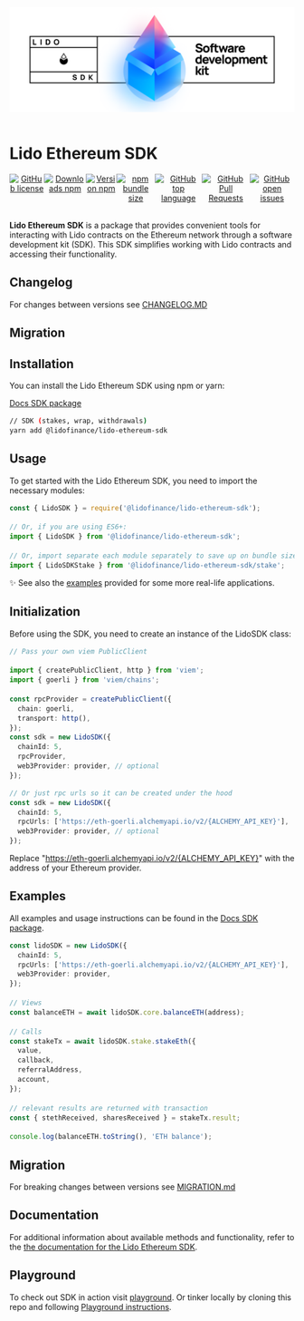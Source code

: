 ![Lido SDK Logo](./assets/package_logo.png)

<div style="display: flex;" align="center">
  <h1 align="center">Lido Ethereum SDK</h1>
</div>

<div style="display: flex;" align="center">
   <a href="https://github.com/lidofinance/lido-ethereum-sdk/blob/main/LICENSE.txt"><img alt="GitHub license" src="https://img.shields.io/github/license/lidofinance/lido-ethereum-sdk?color=limegreen"></a>
   <a href="https://www.npmjs.com/package/@lidofinance/lido-ethereum-sdk"><img alt="Downloads npm" src="https://img.shields.io/npm/dm/@lidofinance/lido-ethereum-sdk?color=limegreen"></a>
   <a href="https://www.npmjs.com/package/@lidofinance/lido-ethereum-sdk"><img alt="Version npm" src="https://img.shields.io/npm/v/@lidofinance/lido-ethereum-sdk?label=version"></a>
   <a href="https://www.npmjs.com/package/@lidofinance/lido-ethereum-sdk"><img alt="npm bundle size" src="https://img.shields.io/bundlephobia/min/@lidofinance/lido-ethereum-sdk"></a>
   <a href="https://github.com/lidofinance/lido-ethereum-sdk"><img alt="GitHub top language" src="https://img.shields.io/github/languages/top/lidofinance/lido-ethereum-sdk"></a>
   <a href="https://github.com/lidofinance/lido-ethereum-sdk/pulls"><img alt="GitHub Pull Requests" src="https://img.shields.io/github/issues-pr/lidofinance/lido-ethereum-sdk"></a>
   <a href="https://github.com/lidofinance/lido-ethereum-sdk/issues"><img alt="GitHub open issues" src="https://img.shields.io/github/issues/lidofinance/lido-ethereum-sdk"></a>
</div>
<br/>

**Lido Ethereum SDK** is a package that provides convenient tools for interacting with Lido contracts on the Ethereum network through a software development kit (SDK). This SDK simplifies working with Lido contracts and accessing their functionality.

## Changelog

For changes between versions see [CHANGELOG.MD](packages/sdk/CHANGELOG.md)

## Migration

## Installation

You can install the Lido Ethereum SDK using npm or yarn:

[Docs SDK package](https://lidofinance.github.io/lido-ethereum-sdk/)

```bash
// SDK (stakes, wrap, withdrawals)
yarn add @lidofinance/lido-ethereum-sdk
```

## Usage

To get started with the Lido Ethereum SDK, you need to import the necessary modules:

```ts
const { LidoSDK } = require('@lidofinance/lido-ethereum-sdk');

// Or, if you are using ES6+:
import { LidoSDK } from '@lidofinance/lido-ethereum-sdk';

// Or, import separate each module separately to save up on bundle size
import { LidoSDKStake } from '@lidofinance/lido-ethereum-sdk/stake';
```

✨ See also the [examples](./examples/README.md) provided for some more real-life applications.

## Initialization

Before using the SDK, you need to create an instance of the LidoSDK class:

```ts
// Pass your own viem PublicClient

import { createPublicClient, http } from 'viem';
import { goerli } from 'viem/chains';

const rpcProvider = createPublicClient({
  chain: goerli,
  transport: http(),
});
const sdk = new LidoSDK({
  chainId: 5,
  rpcProvider,
  web3Provider: provider, // optional
});
```

```ts
// Or just rpc urls so it can be created under the hood
const sdk = new LidoSDK({
  chainId: 5,
  rpcUrls: ['https://eth-goerli.alchemyapi.io/v2/{ALCHEMY_API_KEY}'],
  web3Provider: provider, // optional
});
```

Replace "https://eth-goerli.alchemyapi.io/v2/{ALCHEMY_API_KEY}" with the address of your Ethereum provider.

## Examples

All examples and usage instructions can be found in the [Docs SDK package](https://lidofinance.github.io/lido-ethereum-sdk/).

```ts
const lidoSDK = new LidoSDK({
  chainId: 5,
  rpcUrls: ['https://eth-goerli.alchemyapi.io/v2/{ALCHEMY_API_KEY}'],
  web3Provider: provider,
});

// Views
const balanceETH = await lidoSDK.core.balanceETH(address);

// Calls
const stakeTx = await lidoSDK.stake.stakeEth({
  value,
  callback,
  referralAddress,
  account,
});

// relevant results are returned with transaction
const { stethReceived, sharesReceived } = stakeTx.result;

console.log(balanceETH.toString(), 'ETH balance');
```

## Migration

For breaking changes between versions see [MIGRATION.md](packages/sdk/MIGRATION.md)

## Documentation

For additional information about available methods and functionality, refer to the [the documentation for the Lido Ethereum SDK](https://lidofinance.github.io/lido-ethereum-sdk/).

## Playground

To check out SDK in action visit [playground](https://lidofinance.github.io/lido-ethereum-sdk/playground). Or tinker locally by cloning this repo and following [Playground instructions](playground/README.md).
